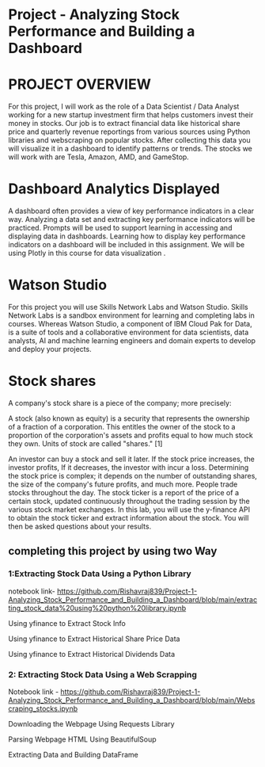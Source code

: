 # Project - Analyzing Stock Performance and Building a Dashboard


# PROJECT OVERVIEW

For this project, I will work as the role of a Data Scientist / Data Analyst working for a new startup investment firm that helps customers invest their money in stocks. Our job is to extract financial data like historical share price and quarterly revenue reportings from various sources using Python libraries and webscraping on popular stocks. After collecting this data you will visualize it in a dashboard to identify patterns or trends. The stocks we will work with are Tesla, Amazon, AMD, and GameStop.

# Dashboard Analytics Displayed

A dashboard often provides a view of key performance indicators in a clear way. Analyzing a data set and extracting key performance indicators will be practiced. Prompts will be used to support learning in accessing and displaying data in dashboards. Learning how to display key performance indicators on a dashboard will be included in this assignment. We will be using Plotly in this course for data visualization .

# Watson Studio


For this project you will use Skills Network Labs and Watson Studio. Skills Network Labs is a sandbox environment for learning and completing labs in courses. Whereas Watson Studio, a component of IBM Cloud Pak for Data, is a suite of tools and a collaborative environment for data scientists, data analysts, AI and machine learning engineers and domain experts to develop and deploy your projects.

# Stock shares

A company's stock share is a piece of the company; more precisely:

A stock (also known as equity) is a security that represents the ownership of a fraction of a corporation. This
entitles the owner of the stock to a proportion of the corporation's assets and profits equal to how much stock they own. Units of stock are called "shares." [1]

An investor can buy a stock and sell it later. If the stock price increases, the investor profits, If it decreases,
the investor with incur a loss.  Determining the stock price is complex; it depends on the number of outstanding shares, the size of the company's future profits, and much more. People trade stocks throughout the day. The stock ticker is a report of the price of a certain stock, updated continuously throughout the trading session by the various stock market exchanges. In this lab, you will use the  y-finance API to obtain the stock ticker and extract information about the stock. You will then be asked questions about your results.  


## completing this project by using two Way

###  1:Extracting Stock Data Using a Python Library

notebook link- https://github.com/Rishavraj839/Project-1-Analyzing_Stock_Performance_and_Building_a_Dashboard/blob/main/extracting_stock_data%20using%20python%20library.ipynb


Using yfinance to Extract Stock Info


Using yfinance to Extract Historical Share Price Data


Using yfinance to Extract Historical Dividends Data


### 2: Extracting Stock Data Using a Web Scrapping


Notebook link - https://github.com/Rishavraj839/Project-1-Analyzing_Stock_Performance_and_Building_a_Dashboard/blob/main/Webscraping_stocks.ipynb

Downloading the Webpage Using Requests Library


Parsing Webpage HTML Using BeautifulSoup


Extracting Data and Building DataFrame
















